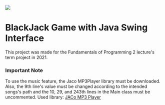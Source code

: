 ![](https://github.com/fsaltunyuva/Blackjack/blob/main/GIF/blackjack-optimized.gif)

# BlackJack Game with Java Swing Interface
This project was made for the Fundamentals of Programming 2 lecture's term project in 2021.

### Important Note
To use the music feature, the Jaco MP3Player library must be downloaded. Also, the 9th line's value must be changed according to the intended songs's path and the 10, 29, and 243th lines in the Main class must be uncommented.
Used library: [JACo MP3 Player](http://jacomp3player.sourceforge.net/)
